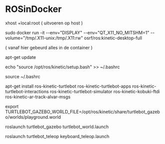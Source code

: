 # ROSinDocker


xhost +local:root ( uitvoeren op host )


sudo docker run -it --env="DISPLAY" --env="QT_X11_NO_MITSHM=1" --volume="/tmp/.X11-unix:/tmp/.X11:rw" osrf/ros:kinetic-desktop-full

( vanaf hier gebeurd alles in de container ) 

apt-get update

echo "source /opt/ros/kinetic/setup.bash" >> ~/.bashrc

source ~/.bashrc

apt-get install ros-kinetic-turtlebot ros-kinetic-turtlebot-apps 
ros-kinetic-turtlebot-interactions ros-kinetic-turtlebot-simulator 
ros-kinetic-kobuki-ftdi ros-kinetic-ar-track-alvar-msgs



export TURTLEBOT_GAZEBO_WORLD_FILE=/opt/ros/kinetic/share/turtlebot_gazebo/worlds/playground.world

roslaunch turtlebot_gazebo turtlebot_world.launch

roslaunch turtlebot_teleop keyboard_teleop.launch

